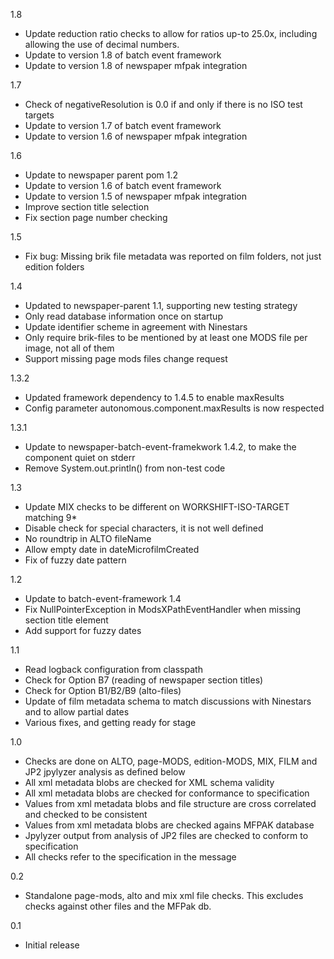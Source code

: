 1.8
* Update reduction ratio checks to allow for ratios up-to 25.0x, including allowing the use of decimal numbers.
* Update to version 1.8 of batch event framework
* Update to version 1.8 of newspaper mfpak integration

1.7
* Check of negativeResolution is 0.0 if and only if there is no ISO test targets 
* Update to version 1.7 of batch event framework
* Update to version 1.6 of newspaper mfpak integration

1.6
* Update to newspaper parent pom 1.2
* Update to version 1.6 of batch event framework
* Update to version 1.5 of newspaper mfpak integration
* Improve section title selection
* Fix section page number checking

1.5
* Fix bug: Missing brik file metadata was reported on film folders, not just edition folders

1.4
* Updated to newspaper-parent 1.1, supporting new testing strategy
* Only read database information once on startup
* Update identifier scheme in agreement with Ninestars
* Only require brik-files to be mentioned by at least one MODS file per image, not all of them
* Support missing page mods files change request

1.3.2
* Updated framework dependency to 1.4.5 to enable maxResults
* Config parameter autonomous.component.maxResults is now respected

1.3.1
* Update to newspaper-batch-event-framekwork 1.4.2, to make the component quiet on stderr
* Remove System.out.println() from non-test code

1.3
* Update MIX checks to be different on WORKSHIFT-ISO-TARGET matching 9*
* Disable check for special characters, it is not well defined
* No roundtrip in ALTO fileName
* Allow empty date in dateMicrofilmCreated
* Fix of fuzzy date pattern

1.2
* Update to batch-event-framework 1.4
* Fix NullPointerException in ModsXPathEventHandler when missing section title element
* Add support for fuzzy dates

1.1
* Read logback configuration from classpath
* Check for Option B7 (reading of newspaper section titles)
* Check for Option B1/B2/B9 (alto-files)
* Update of film metadata schema to match discussions with Ninestars and to allow partial dates
* Various fixes, and getting ready for stage

1.0
* Checks are done on ALTO, page-MODS, edition-MODS, MIX, FILM and JP2 jpylyzer analysis as defined below
* All xml metadata blobs are checked for XML schema validity
* All xml metadata blobs are checked for conformance to specification
* Values from xml metadata blobs and file structure are cross correlated and checked to be consistent
* Values from xml metadata blobs are checked agains MFPAK database
* Jpylyzer output from analysis of JP2 files are checked to conform to specification
* All checks refer to the specification in the message

0.2
* Standalone page-mods, alto and mix xml file checks. This excludes checks against other files and the MFPak db.

0.1
* Initial release
